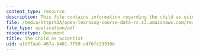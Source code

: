 ```yaml
---
content_type: resource
description: This file contains information regarding the child as scientist.
file: /media/https%3A/open-learning-course-data-rc.s3.amazonaws.com/res-9-003-brains-minds-and-machines-summer-course-summer-2015/a1d7faab467ab4017f59c4f6fc23539b_MITRES_9_003SUM15_Lec3-5.pdf
file_type: application/pdf
resourcetype: Document
title: The Child as Scientist
uid: a1d7faab-467a-b401-7f59-c4f6fc23539b
---
```


